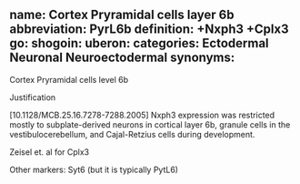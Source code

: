 name: Cortex Pryramidal cells layer 6b
abbreviation: PyrL6b
definition: +Nxph3 +Cplx3
go:
shogoin: 
uberon:
categories: Ectodermal Neuronal Neuroectodermal
synonyms:
---

Cortex Pryramidal cells level 6b

Justification

[10.1128/MCB.25.16.7278-7288.2005] Nxph3 expression was restricted mostly to subplate-derived neurons in cortical layer 6b, granule cells in the vestibulocerebellum, and Cajal-Retzius cells during development. 

Zeisel et. al for Cplx3

Other markers:
Syt6 (but it is typically PytL6)
